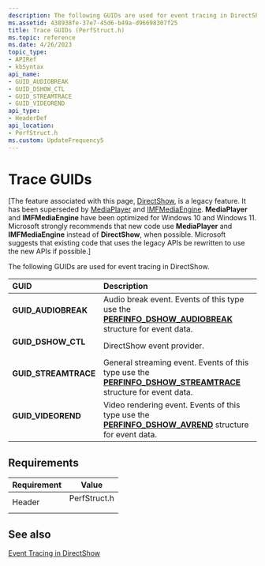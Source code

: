 ```yaml
---
description: The following GUIDs are used for event tracing in DirectShow.
ms.assetid: 438938fe-37e7-45d6-b49a-d96698307f25
title: Trace GUIDs (PerfStruct.h)
ms.topic: reference
ms.date: 4/26/2023
topic_type: 
- APIRef
- kbSyntax
api_name: 
- GUID_AUDIOBREAK
- GUID_DSHOW_CTL
- GUID_STREAMTRACE
- GUID_VIDEOREND
api_type: 
- HeaderDef
api_location: 
- PerfStruct.h
ms.custom: UpdateFrequency5
---
```


# Trace GUIDs

\[The feature associated with this page, [DirectShow](/windows/win32/directshow/directshow), is a legacy feature. It has been superseded by [MediaPlayer](/uwp/api/Windows.Media.Playback.MediaPlayer) and [IMFMediaEngine](/windows/win32/api/mfmediaengine/nn-mfmediaengine-imfmediaengine). **MediaPlayer** and **IMFMediaEngine** have been optimized for Windows 10 and Windows 11. Microsoft strongly recommends that new code use **MediaPlayer** and **IMFMediaEngine** instead of **DirectShow**, when possible. Microsoft suggests that existing code that uses the legacy APIs be rewritten to use the new APIs if possible.\]

The following GUIDs are used for event tracing in DirectShow.



| GUID                                                                                                                                                                   | Description                                                                                                                                                  |
|:-----------------------------------------------------------------------------------------------------------------------------------------------------------------------|:-------------------------------------------------------------------------------------------------------------------------------------------------------------|
| <span id="GUID_AUDIOBREAK"></span><span id="guid_audiobreak"></span><dl> <dt>**GUID\_AUDIOBREAK**</dt> </dl>    | Audio break event. Events of this type use the [**PERFINFO\_DSHOW\_AUDIOBREAK**](perfinfo-dshow-audiobreak.md) structure for event data.<br/>         |
| <span id="GUID_DSHOW_CTL"></span><span id="guid_dshow_ctl"></span><dl> <dt>**GUID\_DSHOW\_CTL**</dt> </dl>      | DirectShow event provider.<br/>                                                                                                                        |
| <span id="GUID_STREAMTRACE"></span><span id="guid_streamtrace"></span><dl> <dt>**GUID\_STREAMTRACE**</dt> </dl> | General streaming event. Events of this type use the [**PERFINFO\_DSHOW\_STREAMTRACE**](perfinfo-dshow-streamtrace.md) structure for event data.<br/> |
| <span id="GUID_VIDEOREND"></span><span id="guid_videorend"></span><dl> <dt>**GUID\_VIDEOREND**</dt> </dl>       | Video rendering event. Events of this type use the [**PERFINFO\_DSHOW\_AVREND**](perfinfo-dshow-avrend.md) structure for event data.<br/>             |



## Requirements



| Requirement | Value |
|-------------------|-----------------------------------------------------------------------------------------|
| Header<br/> | <dl> <dt>PerfStruct.h</dt> </dl> |



## See also

<dl> <dt>

[Event Tracing in DirectShow](event-tracing-in-directshow.md)
</dt> </dl>

 

 




